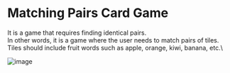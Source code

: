 # Matching Pairs Card Game

It is a game that requires finding identical pairs.\
In other words, it is a game where the user needs to match pairs of tiles.\
Tiles should include fruit words such as apple, orange, kiwi, banana, etc.\

![image](https://user-images.githubusercontent.com/73431932/226394276-e1981474-743e-4f2f-9833-ab8170c75d85.png)
